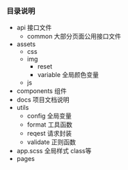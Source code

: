 ### 目录说明
 - api 接口文件
    - common 大部分页面公用接口文件
 - assets
    - css
    - img
      - reset
      - variable 全局颜色变量
    - js
 - components 组件
 - docs 项目文档说明
 - utils
    - config 全局变量
    - format 工具函数
    - reqest 请求封装
    - validate 正则函数
  - app.scss 全局样式 class等
  - pages
